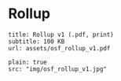 # Rollup

```download
title: Rollup v1 (.pdf, print)
subtitle: 100 KB
url: assets/osf_rollup_v1.pdf
```

```image
plain: true
src: "img/osf_rollup_v1.jpg"
```




